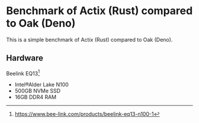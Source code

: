 # Benchmark of Actix (Rust) compared to Oak (Deno)
This is a simple benchmark of Actix (Rust) compared to Oak (Deno).

## Hardware
Beelink EQ13[^1]
- Intel®Alder Lake N100
- 500GB NVMe SSD
- 16GB DDR4 RAM

[^1]: https://www.bee-link.com/products/beelink-eq13-n100-1

